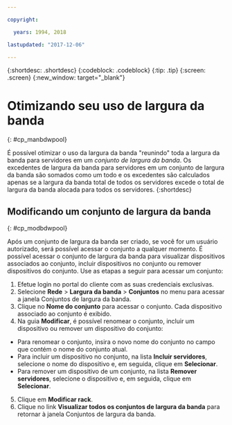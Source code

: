 ```yaml
---

copyright:

  years: 1994, 2018

lastupdated: "2017-12-06"

---
```


{:shortdesc: .shortdesc}
{:codeblock: .codeblock}
{:tip: .tip}
{:screen: .screen}
{:new_window: target="_blank"}


# Otimizando seu uso de largura da banda
{: #cp_manbdwpool}

É possível otimizar o uso da largura da banda "reunindo" toda a largura da banda para servidores em um *conjunto de largura da banda*. Os excedentes de largura da banda para servidores em um conjunto de largura da banda são somados como um todo e os excedentes são calculados apenas se a largura da banda total de todos os servidores excede o total de largura da banda alocada para todos os servidores.
{:shortdesc}

## Modificando um conjunto de largura da banda
{: #cp_modbdwpool}

Após um conjunto de largura da banda ser criado, se você for um usuário autorizado, será possível acessar o conjunto a qualquer momento. É possível acessar o conjunto de largura da banda para visualizar dispositivos associados ao conjunto, incluir dispositivos no conjunto ou remover dispositivos do conjunto. Use as etapas a seguir para acessar um conjunto:

1. Efetue login no portal do cliente com as suas credenciais exclusivas.
2. Selecione **Rede** > **Largura da banda** > **Conjuntos** no menu para acessar a janela Conjuntos de largura da banda.
3. Clique no **Nome do conjunto** para acessar o conjunto. Cada dispositivo associado ao conjunto é exibido.
4. Na guia **Modificar**, é possível renomear o conjunto, incluir um dispositivo ou remover um dispositivo do conjunto:
  * Para renomear o conjunto, insira o novo nome do conjunto no campo que contém o nome do conjunto atual.
  * Para incluir um dispositivo no conjunto, na lista **Incluir servidores**, selecione o nome do dispositivo e, em seguida, clique em **Selecionar**.
  * Para remover um dispositivo de um conjunto, na lista **Remover servidores**, selecione o dispositivo e, em seguida, clique em **Selecionar**.
5. Clique em **Modificar rack**.
6. Clique no link **Visualizar todos os conjuntos de largura da banda** para retornar à janela Conjuntos de largura da banda.
